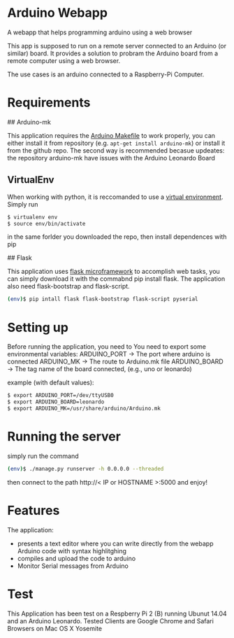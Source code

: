 # Arduino Webapp
A webapp that helps programming arduino using a web browser

This app is supposed to run on a remote server connected to an Arduino (or similar)
board. It provides a solution to probram the Arduino board from a remote
computer using a web browser.

The use cases is an arduino connected to a Raspberry-Pi Computer.

# Requirements

## Arduino-mk

This application requires the [Arduino Makefile](https://github.com/sudar/Arduino-Makefile) to work properly, you can
either install it from repository (e.g. `apt-get install arduino-mk`) or install
it from the github repo. The second way is recommended becasue updeates:
the repository arduino-mk have issues with the Arduino Leonardo Board

## VirtualEnv
When working with python, it is reccomanded to use a [virtual environment](https://virtualenv.pypa.io/en/latest/).
Simply run 
```Bash
$ virtualenv env
$ source env/bin/activate
```
in the same forlder you downloaded the repo, then install dependences with pip


## Flask

This application uses [flask microframework](http://flask.pocoo.org/) to accomplish web tasks, you
can simply download it with the commabnd pip install flask. The application
also need flask-bootstrap and flask-script.
```Bash
(env)$ pip intall flask flask-bootstrap flask-script pyserial
```


# Setting up

Before running the application, you need to 
You need to export some environmental variables:
ARDUINO_PORT -> The port where arduino is connected
ARDUINO_MK -> The route to Arduino.mk file
ARDUINO_BOARD -> The tag name of the board connected, (e.g., uno or leonardo)

example (with default values):
```Bash
$ export ARDUINO_PORT=/dev/ttyUSB0
$ export ARDUINO_BOARD=leonardo
$ export ARDUINO_MK=/usr/share/arduino/Arduino.mk
```

# Running the server

simply run the command

```Bash
(env)$ ./manage.py runserver -h 0.0.0.0 --threaded
```
then connect to the path http://< IP or HOSTNAME >:5000 and enjoy!

# Features

The application:
 - presents a text editor where you can write directly from the webapp Arduino code with syntax highlitghing
 - compiles and upload the code to arduino
 - Monitor Serial messages from Arduino

# Test

This Application has been test on a Respberry Pi 2 (B) running Ubunut 14.04
and an Arduino Leonardo.
Tested Clients are Google Chrome and Safari Browsers on Mac OS X Yosemite





